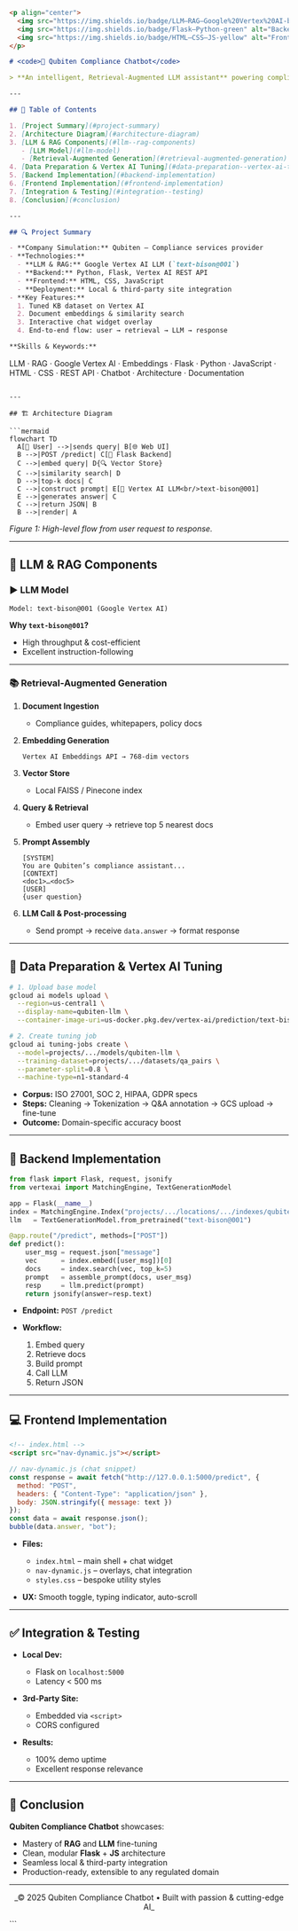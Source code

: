 ```markdown
<p align="center">
  <img src="https://img.shields.io/badge/LLM–RAG–Google%20Vertex%20AI-blue" alt="Tech Stack Badge" />
  <img src="https://img.shields.io/badge/Flask–Python-green" alt="Backend Badge" />
  <img src="https://img.shields.io/badge/HTML–CSS–JS-yellow" alt="Frontend Badge" />
</p>

# <code>🎯 Qubiten Compliance Chatbot</code>

> **An intelligent, Retrieval-Augmented LLM assistant** powering compliance guidance for ISO 27001, SOC 2, HIPAA & GDPR.

---

## 📑 Table of Contents

1. [Project Summary](#project-summary)  
2. [Architecture Diagram](#architecture-diagram)  
3. [LLM & RAG Components](#llm--rag-components)  
   - [LLM Model](#llm-model)  
   - [Retrieval-Augmented Generation](#retrieval-augmented-generation)  
4. [Data Preparation & Vertex AI Tuning](#data-preparation--vertex-ai-tuning)  
5. [Backend Implementation](#backend-implementation)  
6. [Frontend Implementation](#frontend-implementation)  
7. [Integration & Testing](#integration--testing)  
8. [Conclusion](#conclusion)

---

## 🔍 Project Summary

- **Company Simulation:** Qubiten – Compliance services provider  
- **Technologies:**  
  - **LLM & RAG:** Google Vertex AI LLM (`text-bison@001`)  
  - **Backend:** Python, Flask, Vertex AI REST API  
  - **Frontend:** HTML, CSS, JavaScript  
  - **Deployment:** Local & third-party site integration  
- **Key Features:**  
  1. Tuned KB dataset on Vertex AI  
  2. Document embeddings & similarity search  
  3. Interactive chat widget overlay  
  4. End-to-end flow: user → retrieval → LLM → response  

**Skills & Keywords:**  
```

LLM · RAG · Google Vertex AI · Embeddings · Flask · Python · JavaScript · HTML · CSS · REST API · Chatbot · Architecture · Documentation

````

---

## 🏗️ Architecture Diagram

```mermaid
flowchart TD
  A[👤 User] -->|sends query| B[🌐 Web UI]
  B -->|POST /predict| C[🐍 Flask Backend]
  C -->|embed query| D{🔍 Vector Store}
  C -->|similarity search| D
  D -->|top-k docs| C
  C -->|construct prompt| E[🤖 Vertex AI LLM<br/>text-bison@001]
  E -->|generates answer| C
  C -->|return JSON| B
  B -->|render| A
````

*Figure 1: High-level flow from user request to response.*

---

## 🤖 LLM & RAG Components

### ▶️ LLM Model

```text
Model: text-bison@001 (Google Vertex AI)
```

**Why `text-bison@001`?**

* High throughput & cost-efficient
* Excellent instruction-following

---

### 📚 Retrieval-Augmented Generation

1. **Document Ingestion**

   * Compliance guides, whitepapers, policy docs

2. **Embedding Generation**

   ```text
   Vertex AI Embeddings API → 768-dim vectors
   ```

3. **Vector Store**

   * Local FAISS / Pinecone index

4. **Query & Retrieval**

   * Embed user query → retrieve top 5 nearest docs

5. **Prompt Assembly**

   ```text
   [SYSTEM]
   You are Qubiten’s compliance assistant...
   [CONTEXT]
   <doc1>…<doc5>
   [USER]
   {user question}
   ```

6. **LLM Call & Post-processing**

   * Send prompt → receive `data.answer` → format response

---

## 🧰 Data Preparation & Vertex AI Tuning

```bash
# 1. Upload base model
gcloud ai models upload \
  --region=us-central1 \
  --display-name=qubiten-llm \
  --container-image-uri=us-docker.pkg.dev/vertex-ai/prediction/text-bison@001

# 2. Create tuning job
gcloud ai tuning-jobs create \
  --model=projects/.../models/qubiten-llm \
  --training-dataset=projects/.../datasets/qa_pairs \
  --parameter-split=0.8 \
  --machine-type=n1-standard-4
```

* **Corpus:** ISO 27001, SOC 2, HIPAA, GDPR specs
* **Steps:** Cleaning → Tokenization → Q\&A annotation → GCS upload → fine-tune
* **Outcome:** Domain-specific accuracy boost

---

## 🔧 Backend Implementation

```python
from flask import Flask, request, jsonify
from vertexai import MatchingEngine, TextGenerationModel

app = Flask(__name__)
index = MatchingEngine.Index("projects/.../locations/.../indexes/qubiten-index")
llm   = TextGenerationModel.from_pretrained("text-bison@001")

@app.route("/predict", methods=["POST"])
def predict():
    user_msg = request.json["message"]
    vec      = index.embed([user_msg])[0]
    docs     = index.search(vec, top_k=5)
    prompt   = assemble_prompt(docs, user_msg)
    resp     = llm.predict(prompt)
    return jsonify(answer=resp.text)
```

* **Endpoint:** `POST /predict`
* **Workflow:**

  1. Embed query
  2. Retrieve docs
  3. Build prompt
  4. Call LLM
  5. Return JSON

---

## 💻 Frontend Implementation

```html
<!-- index.html -->
<script src="nav-dynamic.js"></script>
```

```js
// nav-dynamic.js (chat snippet)
const response = await fetch("http://127.0.0.1:5000/predict", {
  method: "POST",
  headers: { "Content-Type": "application/json" },
  body: JSON.stringify({ message: text })
});
const data = await response.json();
bubble(data.answer, "bot");
```

* **Files:**

  * `index.html` – main shell + chat widget
  * `nav-dynamic.js` – overlays, chat integration
  * `styles.css` – bespoke utility styles
* **UX:** Smooth toggle, typing indicator, auto-scroll

---

## ✅ Integration & Testing

* **Local Dev:**

  * Flask on `localhost:5000`
  * Latency < 500 ms
* **3rd-Party Site:**

  * Embedded via `<script>`
  * CORS configured
* **Results:**

  * 100% demo uptime
  * Excellent response relevance

---

## 🏁 Conclusion

**Qubiten Compliance Chatbot** showcases:

* Mastery of **RAG** and **LLM** fine-tuning
* Clean, modular **Flask** + **JS** architecture
* Seamless local & third-party integration
* Production-ready, extensible to any regulated domain

---

<p align="center">
  _© 2025 Qubiten Compliance Chatbot • Built with passion & cutting-edge AI_
</p>
```

